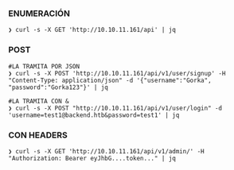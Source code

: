 
### ENUMERACIÓN
```shell
❯ curl -s -X GET 'http://10.10.11.161/api' | jq
```


### POST
```shell
#LA TRAMITA POR JSON
❯ curl -s -X POST 'http://10.10.11.161/api/v1/user/signup' -H "Content-Type: application/json" -d '{"username":"Gorka", "password":"Gorka123"}' | jq

#LA TRAMITA CON &
❯ curl -s -X POST "http://10.10.11.161/api/v1/user/login" -d 'username=test1@backend.htb&password=test1' | jq
```


### CON HEADERS
```shell
❯ curl -s -X GET 'http://10.10.11.161/api/v1/admin/' -H "Authorization: Bearer eyJhbG....token..." | jq
```